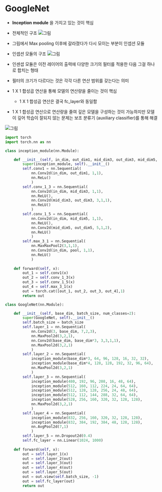 # GoogleNet

* **Inception module** 을 가지고 있는 것이 핵심
* 전체적인 구조
![그림](https://postfiles.pstatic.net/MjAxODEwMTNfMTI0/MDAxNTM5NDEyNjIyMzg0.y1z76GN3mP2yfiYyU2lgI5emhqY10EFrcPDFo1B3bBIg.6i7avVtaDGneOB6MmNon1mVTYiW1EBxTd9PNiSzebS8g.PNG.siniphia/googlenet.PNG?type=w773)

* 그림에서 Max pooling 이후에 갈라졌다가 다시 모이는 부분이 인셉션 모듈
* 인셉션 모듈의 구조
![그림](https://postfiles.pstatic.net/MjAxODEwMTNfMTUw/MDAxNTM5NDE1OTI0MzA0.ZtZsSsT7q4iZE6-vArx_8BqIh02ORKHnmQVp58ltzWIg.lJZtNv4fBpAlK-uedyZTkWSwGmadB_JWjOlGUrJg6Kkg.PNG.siniphia/image.png?type=w773)
* 인센셥 모듈은 이전 레이어의 출력에 다양한 크기의 필터를 적용한 다음 그걸 하나로 합치는 형태
* 필터의 크기가 다르다는 것은 각각 다른 연산 범위를 갖는다는 의미
* 1 X 1 합성곱 연산을 통해 모델의 연산량을 줄이는 것이 핵심
	* 1 X 1 합성곱 연산은 결국 fc_layer와 동일함 
* 1 X 1 합성곱 연산으로 연산량을 줄여 깊은 모델을 구성하는 것이 가능하지만 모델이 깊어 학습이 잘되지 않는 문제는 보조 분류기 (auxiliary classifier)를 통해 해결

![그림](https://miro.medium.com/max/550/1*htr2D6tKh3JMS7Acy4BDTw.png)

```python
import torch
import torch.nn as nn

class inception_module(nn.Module):

    def __init__(self, in_dim, out_dim1, mid_dim3, out_dim3, mid_dim5, out_dim5, pool):
        super(inception_module, self).__init__()
        self.conv1 = nn.Sequential(
            nn.Conv2d(in_dim, out_dim1, 1,1),
            nn.ReLu()
            )
        self.conv_1_3 = nn.Sequential(
            nn.Conv2d(in_dim, mid_dim3, 1,1),
            nn.ReLU(),
            nn.Conv2d(mid_dim3, out_dim3, 3,1,1),
            nn.ReLU()
            )
        self.conv_1_5 = nn.Sequential(
            nn.Conv2d(in_dim, mid_dim5, 1,1),
            nn.ReLU(),
            nn.Conv2d(mid_dim5, out_dim5, 5,1,2),
            nn.ReLU()
            )
        self.max_3_1 = nn.Sequential(
            nn.MaxMaxPool2(3,1,1),
            nn.Conv2d(in_dim, pool, 1,1),
            nn.ReLU()
            )
    
    def forward(self, x):
        out_1 = self.conv1(x)
        out_2 = self.conv_1_3(x)
        out_3 = self.conv_1_5(x)
        out_4 = self.max_3_1(x)
        out = torch.cat([out_1, out_2, out_3, out_4],1)
        return out

class GoogleNet(nn.Module):

    def __init__(self, base_dim, batch_size, num_classes=2):
        super(GoogleNet, self).__init__()
        self.batch_size = batch_size
        self.layer_1 = nn.Sequential(
            nn.Conv2d(3, base_dim, 7,2,3),
            nn.MaxPool2d(3,2,1),
            nn.Conv2d(base_dim, base_dim*3, 3,3,1,1),
            nn.MaxPool2d(3,2,1)
            )
        self.layer_2 = nn.Sequential(
            inception_module(base_dim*3, 64, 96, 128, 16, 32, 32),
            inception_module(base_dim*4, 128, 128, 192, 32, 96, 64),
            nn.MaxPool2d(3,2,1)
            )
        self.layer_3 = nn.Sequential(
            inception_module(480, 192, 96, 208, 16, 48, 64),
            inception_module(512, 160, 112, 224, 24, 64, 64),
            inception_module(512, 128, 128, 256, 24, 48, 64),
            inception_module(512, 112, 144, 288, 32, 64, 64),
            inception_module(528, 256, 160, 320, 32, 128, 128),
            nn.MaxPool2d(3,2,1)
            )
        self.layer_4 = nn.Sequential(
            inception_module(832, 256, 160, 320, 32, 128, 128),
            inception_module(832, 384, 192, 384, 48, 128, 128),
            nn.AvgPool2d(7,1)
            )
        self.layer_5 = nn.Dropout2d(0.4)
        self.fc_layer = nn.Linear(1024, 1000)
        
    def forward(self, x):
        out = self.layer_1(x)
        out = self.layer_2(out)
        out = self.layer_3(out)
        out = self.layer_4(out)
        out = self.layer_5(out)
        out = out.view(self.batch_size, -1)
        out = self.fc_layer(out)
        return out
```
